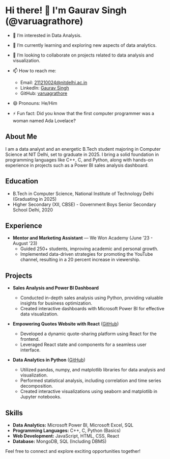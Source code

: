 # Hi there! 👋 I'm Gaurav Singh (@varuagrathore)

- 👀 I’m interested in Data Analysis.
- 🌱 I’m currently learning and exploring new aspects of data analytics.
- 💞️ I’m looking to collaborate on projects related to data analysis and visualization.
- 📫 How to reach me: 
  - Email: 211210024@nitdelhi.ac.in
  - LinkedIn: [Gaurav Singh](https://www.linkedin.com/in/gaurav-singh-481b88241/)
  - GitHub: [varuagrathore](https://github.com/varuagrathore)
 

- 😄 Pronouns: He/Him
- ⚡ Fun fact: Did you know that the first computer programmer was a woman named Ada Lovelace?

## About Me

I am a data analyst and an energetic B.Tech student majoring in Computer Science at NIT Delhi, set to graduate in 2025. I bring a solid foundation in programming languages like C++, C, and Python, along with hands-on experience in projects such as a Power BI sales analysis dashboard.

## Education

- B.Tech in Computer Science, National Institute of Technology Delhi (Graduating in 2025)
- Higher Secondary (XII, CBSE) - Government Boys Senior Secondary School Delhi, 2020

## Experience

- **Mentor and Marketing Assistant** — We Won Academy (June ’23 - August ’23)
  - Guided 250+ students, improving academic and personal growth.
  - Implemented data-driven strategies for promoting the YouTube channel, resulting in a 20 percent increase in viewership.

## Projects

- **Sales Analysis and Power BI Dashboard**
  - Conducted in-depth sales analysis using Python, providing valuable insights for business optimization.
  - Created interactive dashboards with Microsoft Power BI for effective data visualization.

- **Empowering Quotes Website with React** ([GitHub](https://github.com/varuagrathore/empowering-quotes))
  - Developed a dynamic quote-sharing platform using React for the frontend.
  - Leveraged React state and components for a seamless user interface.

- **Data Analytics in Python** ([GitHub](https://github.com/varuagrathore/data-analytics-in-python/firstpythonproject))
  - Utilized pandas, numpy, and matplotlib libraries for data analysis and visualization.
  - Performed statistical analysis, including correlation and time series decomposition.
  - Created interactive visualizations using seaborn and matplotlib in Jupyter notebooks.

## Skills

- **Data Analytics:** Microsoft Power BI, Microsoft Excel, SQL
- **Programming Languages:** C++, C, Python (Basics)
- **Web Development:** JavaScript, HTML, CSS, React
- **Database:** MongoDB, SQL (Including DBMS)

Feel free to connect and explore exciting opportunities together!
